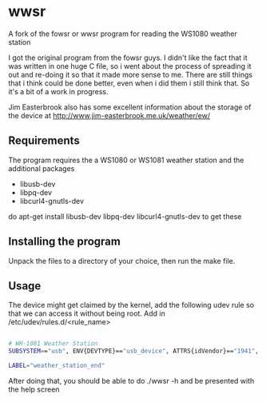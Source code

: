 # wwsr

A fork of the fowsr or wwsr program for reading the WS1080 weather station

I got the original program from the fowsr guys. I didn't like the fact that it was written in one huge C file, 
so i went about the process of spreading it out and re-doing it so that it made more sense to me. There are still things 
that i think could be done better, even when i did them i still think that. So it's a bit of a work in progress. 

Jim Easterbrook also has some excellent information about the storage of the device at http://www.jim-easterbrook.me.uk/weather/ew/

## Requirements
The program requires the a WS1080 or WS1081 weather station and the additional packages
* libusb-dev
* libpq-dev
* libcurl4-gnutls-dev 

do apt-get install libusb-dev libpq-dev libcurl4-gnutls-dev to get these

## Installing the program
Unpack the files to a directory of your choice, then run the make file.

## Usage
The device might get claimed by the kernel, add the following udev rule so that we can access it without being root. 
Add in /etc/udev/rules.d/<rule_name>

```bash

# WH-1081 Weather Station
SUBSYSTEM=="usb", ENV{DEVTYPE}=="usb_device", ATTRS{idVendor}=="1941", ATTRS{idProduct}=="8021", GROUP="plugdev", MODE="660"

LABEL="weather_station_end"

```

After doing that, you should be able to do ./wwsr -h and be presented with the help screen
